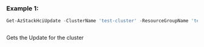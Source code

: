 ### Example 1:
```powershell
Get-AzStackHciUpdate -ClusterName 'test-cluster' -ResourceGroupName 'test-rg'
```

```output
```

Gets the Update for the cluster

